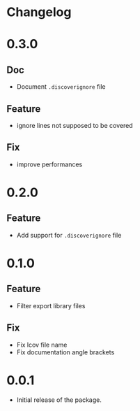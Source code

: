 # Changelog

# 0.3.0

## Doc

- Document `.discoverignore` file

## Feature

- ignore lines not supposed to be covered

## Fix

- improve performances

# 0.2.0

## Feature

- Add support for `.discoverignore` file

# 0.1.0

## Feature

- Filter export library files

## Fix

- Fix lcov file name
- Fix documentation angle brackets

# 0.0.1

- Initial release of the package.